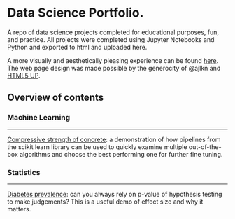 # Data Science Portfolio.

A repo of data science projects completed for educational purposes, fun, and practice. All projects were completed using Jupyter Notebooks and Python and exported to html and uploaded here. 

A more visually and aesthetically pleasing experience can be found [here](https://codeja3.github.io). The web page design was made possible by the generocity of @ajlkn and [HTML5 UP](https://html5up.net/).

## Overview of contents  

### Machine Learning

----

[Compressive strength of concrete](https://codeja3.github.io/concrete_data.html): a demonstration of how pipelines from the scikit learn library can be used to quickly examine multiple out-of-the-box algorithms and choose the best performing one for further fine tuning.  

### Statistics 

----

[Diabetes prevalence](https://codeja3.github.io/diabetes_prevalence_NCD.html): can you always rely on p-value of hypothesis testing to make judgements? This is a useful demo of effect size and why it matters. 
